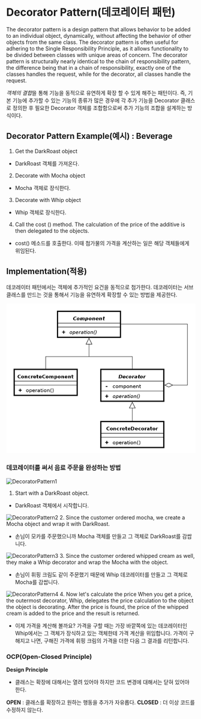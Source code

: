 # Decorator Pattern(데코레이터 패턴)

The decorator pattern is a design pattern that allows behavior to be added to an individual object, dynamically, without affecting the behavior of other objects from the same class. The decorator pattern is often useful for adhering to the Single Responsibility Principle, as it allows functionality to be divided between classes with unique areas of concern. The decorator pattern is structurally nearly identical to the chain of responsibility pattern, the difference being that in a chain of responsibility, exactly one of the classes handles the request, while for the decorator, all classes handle the request.

*객체의 결합*을 통해 기능을 동적으로 유연하게 확장 할 수 있게 해주는 패턴이다. 즉, 기본 기능에 추가할 수 있는 기능의 종류가 많은 경우에 각 추가 기능을 Decorator 클래스로 정의한 후 필요한 Decorator 객체를 조합함으로써 추가 기능의 조합을 설계하는 방식이다.

## Decorator Pattern Example(예시) : Beverage

1. Get the DarkRoast object
- DarkRoast 객체를 가져온다.

2. Decorate with Mocha object
- Mocha 객체로 장식한다.

3. Decorate with Whip object
- Whip 객체로 장식한다.

4. Call the cost () method. The calculation of the price of the additive is then delegated to the objects.
- cost() 메소드를 호출한다. 이때 첨가물의 가격을 계산하는 일은 해당 객체들에게 위임된다.

## Implementation(적용)

데코레이터 패턴에서는 객체에 추가적인 요건을 동적으로 첨가한다. 데코레이터는 서브클래스를 만드는 것을 통해서 기능을 유연하게 확장할 수 있는 방법을 제공한다.

![Decorator](./img/Decorator.png)

### 데코레이터를 써서 음료 주문을 완성하는 방법

![DecoratorPattern1](./img/DecoratorPattern001.jpeg)
1. Start with a DarkRoast object.
- DarkRoast 객체에서 시작합니다.

![DecoratorPattern2](./img/DecoratorPattern002.jpeg)
2. Since the customer ordered mocha, we create a Mocha object and wrap it with DarkRoast.
- 손님이 모카를 주문했으니까 Mocha 객체를 만들고 그 객체로 DarkRoast를 감쌉니다.

![DecoratorPattern3](./img/DecoratorPattern003.jpeg)
3. Since the customer ordered whipped cream as well, they make a Whip decorator and wrap the Mocha with the object.
- 손님이 휘핑 크림도 같이 주문했기 때문에 Whip 데코레이터를 만들고 그 객체로 Mocha를 감쌉니다.

![DecoratorPattern4](./img/DecoratorPattern004.jpeg)
4. Now let's calculate the price When you get a price, the outermost decorator, Whip, delegates the price calculation to the object the object is decorating. After the price is found, the price of the whipped cream is added to the price and the result is returned.
- 이제 가격을 계산해 볼까요? 가격을 구할 때는 가장 바깥쪽에 있는 데코레이터인 Whip에서는 그 객체가 장식하고 있는 객체한테 가격 계산을 위임합니다. 가격이 구해지고 나면, 구해진 가격에 휘핑 크림의 가격을 더한 다음 그 결과를 리턴합니다.

### OCP(Open-Closed Principle)

**Design Principle**
- 클래스는 확장에 대해서는 열려 있어야 하지만 코드 변경에 대해서는 닫혀 있어야 한다.

**OPEN** : 클래스를 확장하고 원하는 행동을 추가가 자유롭다.
**CLOSED** : 더 이상 코드를 수정하지 않는다.


